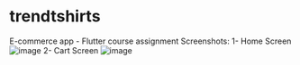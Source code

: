 # trendtshirts

E-commerce app - Flutter course assignment
Screenshots:
1- Home Screen
![image](https://github.com/user-attachments/assets/6ad08b52-f0da-456e-837f-051d6999caa3)
2- Cart Screen
![image](https://github.com/user-attachments/assets/c87c8283-74cb-447d-82a4-da827ba6e817)

